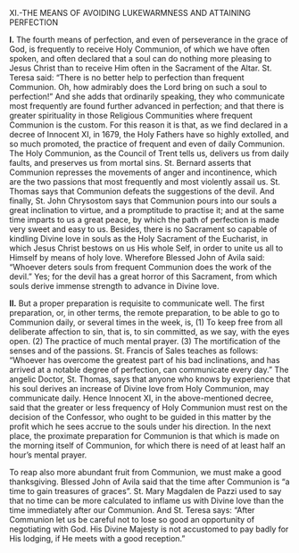 
XI.-THE MEANS OF AVOIDING LUKEWARMNESS AND ATTAINING PERFECTION

**I\.** The fourth means of perfection, and even of perseverance in the grace of God, is frequently to receive Holy Communion, of which we have often spoken, and often declared that a soul can do nothing more pleasing to Jesus Christ than to receive Him often in the Sacrament of the Altar. St. Teresa said: “There is no better help to perfection than frequent Communion. Oh, how admirably does the Lord bring on such a soul to perfection!” And she adds that ordinarily speaking, they who communicate most frequently are found further advanced in perfection; and that there is greater spirituality in those Religious Communities where frequent Communion is the custom. For this reason it is that, as we find declared in a decree of Innocent XI, in 1679, the Holy Fathers have so highly extolled, and so much promoted, the practice of frequent and even of daily Communion. The Holy Communion, as the Council of Trent tells us, delivers us from daily faults, and preserves us from mortal sins. St. Bernard asserts that Communion represses the movements of anger and incontinence, which are the two passions that most frequently and most violently assail us. St. Thomas says that Communion defeats the suggestions of the devil. And finally, St. John Chrysostom says that Communion pours into our souls a great inclination to virtue, and a promptitude to practise it; and at the same time imparts to us a great peace, by which the path of perfection is made very sweet and easy to us. Besides, there is no Sacrament so capable of kindling Divine love in souls as the Holy Sacrament of the Eucharist, in which Jesus Christ bestows on us His whole Self, in order to unite us all to Himself by means of holy love. Wherefore Blessed John of Avila said: “Whoever deters souls from frequent Communion does the work of the devil.” Yes; for the devil has a great horror of this Sacrament, from which souls derive immense strength to advance in Divine love.

**II\.** But a proper preparation is requisite to communicate well. The first preparation, or, in other terms, the remote preparation, to be able to go to Communion daily, or several times in the week, is, (1) To keep free from all deliberate affection to sin, that is, to sin committed, as we say, with the eyes open. (2) The practice of much mental prayer. (3) The mortification of the senses and of the passions. St. Francis of Sales teaches as follows: “Whoever has overcome the greatest part of his bad inclinations, and has arrived at a notable degree of perfection, can communicate every day.” The angelic Doctor, St. Thomas, says that anyone who knows by experience that his soul derives an increase of Divine love from Holy Communion, may communicate daily. Hence Innocent XI, in the above-mentioned decree, said that the greater or less frequency of Holy Communion must rest on the decision of the Confessor, who ought to be guided in this matter by the profit which he sees accrue to the souls under his direction. In the next place, the proximate preparation for Communion is that which is made on the morning itself of Communion, for which there is need of at least half an hour’s mental prayer.

To reap also more abundant fruit from Communion, we must make a good thanksgiving. Blessed John of Avila said that the time after Communion is “a time to gain treasures of graces”. St. Mary Magdalen de Pazzi used to say that no time can be more calculated to inflame us with Divine love than the time immediately after our Communion. And St. Teresa says: “After Communion let us be careful not to lose so good an opportunity of negotiating with God. His Divine Majesty is not accustomed to pay badly for His lodging, if He meets with a good reception.”



